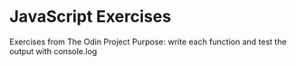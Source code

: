 # JavaScript Exercises
Exercises from The Odin Project
Purpose: write each function and test the output with console.log

